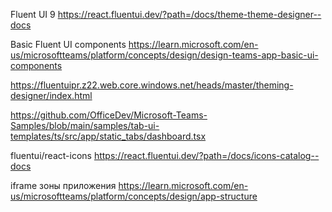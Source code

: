 Fluent UI 9
https://react.fluentui.dev/?path=/docs/theme-theme-designer--docs


Basic Fluent UI components
https://learn.microsoft.com/en-us/microsoftteams/platform/concepts/design/design-teams-app-basic-ui-components


https://fluentuipr.z22.web.core.windows.net/heads/master/theming-designer/index.html


https://github.com/OfficeDev/Microsoft-Teams-Samples/blob/main/samples/tab-ui-templates/ts/src/app/static_tabs/dashboard.tsx

fluentui/react-icons
https://react.fluentui.dev/?path=/docs/icons-catalog--docs

iframe зоны приложения
https://learn.microsoft.com/en-us/microsoftteams/platform/concepts/design/app-structure
